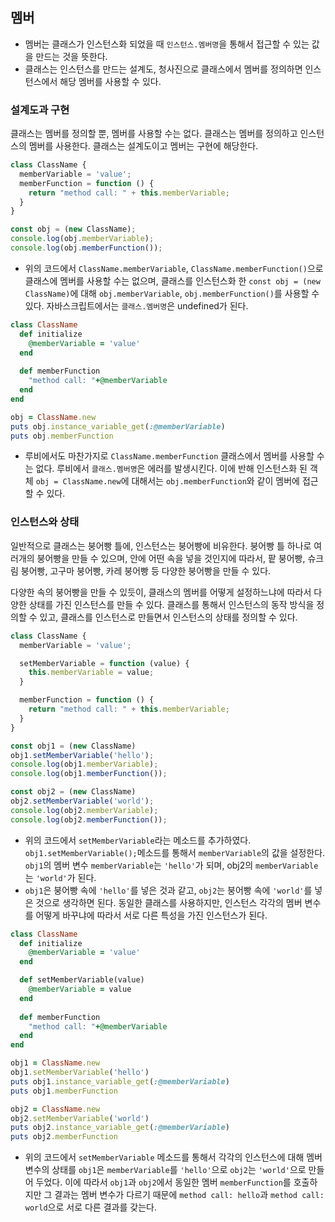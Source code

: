## 멤버
- 멤버는 클래스가 인스턴스화 되었을 때 `인스턴스.멤버명`을 통해서 접근할 수 있는 값을 만드는 것을 뜻한다.
- 클래스는 인스턴스를 만드는 설계도, 청사진으로 클래스에서 멤버를 정의하면 인스턴스에서 해당 멤버를 사용할 수 있다.

### 설계도과 구현
클래스는 멤버를 정의할 뿐, 멤버를 사용할 수는 없다. 클래스는 멤버를 정의하고 인스턴스의 멤버를 사용한다. 클래스는 설계도이고 멤버는 구현에 해당한다.

```js
class ClassName {
  memberVariable = 'value';
  memberFunction = function () {
    return "method call: " + this.memberVariable;
  }
}

const obj = (new ClassName);
console.log(obj.memberVariable);
console.log(obj.memberFunction());
```
- 위의 코드에서 `ClassName.memberVariable`, `ClassName.memberFunction()`으로 클래스에 멤버를 사용할 수는 없으며, 클래스를 인스턴스화 한 `const obj = (new ClassName)`에 대해 `obj.memberVariable`, `obj.memberFunction()`를 사용할 수 있다. 자바스크립트에서는 `클래스.멤버명`은 undefined가 된다.

```rb
class ClassName
  def initialize
    @memberVariable = 'value'
  end
  
  def memberFunction
    "method call: "+@memberVariable
  end
end

obj = ClassName.new
puts obj.instance_variable_get(:@memberVariable)
puts obj.memberFunction
```
- 루비에서도 마찬가지로 `ClassName.memberFunction` 클래스에서 멤버를 사용할 수는 없다. 루비에서 `클래스.멤버명`은 에러를 발생시킨다. 이에 반해 인스턴스화 된 객체 `obj = ClassName.new`에 대해서는 `obj.memberFunction`와 같이 멤버에 접근할 수 있다.

### 인스턴스와 상태
일반적으로 클래스는 붕어빵 틀에, 인스턴스는 붕어빵에 비유한다. 붕어빵 틀 하나로 여러개의 붕어빵을 만들 수 있으며, 안에 어떤 속을 넣을 것인지에 따라서, 팥 붕어빵, 슈크림 붕어빵, 고구마 붕어빵, 카레 붕어빵 등 다양한 붕어빵을 만들 수 있다.

다양한 속의 붕어빵을 만들 수 있듯이, 클래스의 멤버를 어떻게 설정하느냐에 따라서 다양한 상태를 가진 인스턴스를 만들 수 있다. 클래스를 통해서 인스턴스의 동작 방식을 정의할 수 있고, 클래스를 인스턴스로 만들면서 인스턴스의 상태를 정의할 수 있다.

```js
class ClassName {
  memberVariable = 'value';

  setMemberVariable = function (value) {
    this.memberVariable = value;
  }

  memberFunction = function () {
    return "method call: " + this.memberVariable;
  }
}

const obj1 = (new ClassName)
obj1.setMemberVariable('hello');
console.log(obj1.memberVariable);
console.log(obj1.memberFunction());

const obj2 = (new ClassName)
obj2.setMemberVariable('world');
console.log(obj2.memberVariable);
console.log(obj2.memberFunction());
```
- 위의 코드에서 `setMemberVariable`라는 메소드를 추가하였다. `obj1.setMemberVariable();`메소드를 통해서 `memberVariable`의 값을 설정한다. `obj1`의 멤버 변수 `memberVariable`는 `'hello'`가 되며, obj2의 `memberVariable`는 `'world'`가 된다.
- `obj1`은 붕어빵 속에 `'hello'`를 넣은 것과 같고, `obj2`는 붕어빵 속에 `'world'`를 넣은 것으로 생각하면 된다. 동일한 클래스를 사용하지만, 인스턴스 각각의 멤버 변수를 어떻게 바꾸냐에 따라서 서로 다른 특성을 가진 인스턴스가 된다.

```rb
class ClassName
  def initialize
    @memberVariable = 'value'
  end

  def setMemberVariable(value)
    @memberVariable = value
  end
  
  def memberFunction
    "method call: "+@memberVariable
  end
end

obj1 = ClassName.new
obj1.setMemberVariable('hello')
puts obj1.instance_variable_get(:@memberVariable)
puts obj1.memberFunction

obj2 = ClassName.new
obj2.setMemberVariable('world')
puts obj2.instance_variable_get(:@memberVariable)
puts obj2.memberFunction
```
- 위의 코드에서 `setMemberVariable` 메소드를 통해서 각각의 인스턴스에 대해 멤버 변수의 상태를 `obj1`은 `memberVariable`를 `'hello'`으로 `obj2`는 `'world'`으로 만들어 두었다. 이에 따라서 `obj1`과 `obj2`에서 동일한 멤버 `memberFunction`를 호출하지만 그 결과는 멤버 변수가 다르기 때문에 `method call: hello`과 `method call: world`으로 서로 다른 결과를 갖는다.

